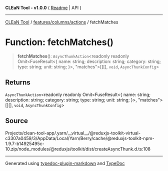 **CLEaN Tool - v1.0.0** ( [Readme](../../../../README.md) \| API )

***

[CLEaN Tool](../../../../modules.md) / [features/columns/actions](../README.md) / fetchMatches

# Function: fetchMatches()

> **fetchMatches**(): `AsyncThunkAction`\<readonly readonly Omit\<FuseResult\<\{ name: string; description: string; category: string; type: string; unit: string; }\>, "matches"\>[][], `void`, `AsyncThunkConfig`\>

## Returns

`AsyncThunkAction`\<readonly readonly Omit\<FuseResult\<\{ name: string; description: string; category: string; type: string; unit: string; }\>, "matches"\>[][], `void`, `AsyncThunkConfig`\>

## Source

Projects/clean-tool-app/.yarn/\_\_virtual\_\_/@reduxjs-toolkit-virtual-c3307a0459/3/AppData/Local/Yarn/Berry/cache/@reduxjs-toolkit-npm-1.9.7-b14925495c-10.zip/node\_modules/@reduxjs/toolkit/dist/createAsyncThunk.d.ts:108

***

Generated using [typedoc-plugin-markdown](https://www.npmjs.com/package/typedoc-plugin-markdown) and [TypeDoc](https://typedoc.org/)
